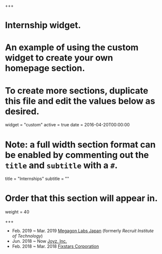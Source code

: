 +++
# Internship widget.
# An example of using the custom widget to create your own homepage section.
# To create more sections, duplicate this file and edit the values below as desired.
widget = "custom"
active = true
date = 2016-04-20T00:00:00

# Note: a full width section format can be enabled by commenting out the `title` and `subtitle` with a `#`.
title = "Internships"
subtitle = ""

# Order that this section will appear in.
weight = 40

+++

- Feb. 2019 ~ Mar. 2019 [Megagon Labs Japan](http://www.megagon.ai/) (formerly _Recruit Institute of Technology_)
- Jun. 2018 ~ Now       [Joyz, Inc.](https://www.joyz.co.jp/)
- Feb. 2018 ~ Mar. 2018 [Fixstars Corporation](https://www.fixstars.com/)
